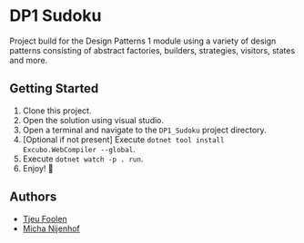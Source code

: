 # DP1 Sudoku
Project build for the Design Patterns 1 module using a variety of design patterns consisting of abstract factories, builders, strategies, visitors, states and more.

## Getting Started
1. Clone this project.
2. Open the solution using visual studio.
3. Open a terminal and navigate to the `DP1_Sudoku` project directory.
4. [Optional if not present] Execute `dotnet tool install Excubo.WebCompiler --global`.
5. Execute `dotnet watch -p . run`.
6. Enjoy! :tada:

## Authors
- [Tjeu Foolen](https://github.com/tjeufoolen)
- [Micha Nijenhof](https://github.com/nijenhof)